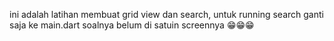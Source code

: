 ini adalah latihan membuat grid view dan search, untuk running search ganti saja ke main.dart soalnya belum di satuin screennya 😁😁😁
